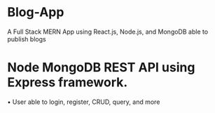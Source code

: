 # Blog-App
A Full Stack MERN App using React.js, Node.js, and MongoDB able to
publish blogs
# Node MongoDB REST API using Express framework.
• User able to login, register, CRUD, query, and more

